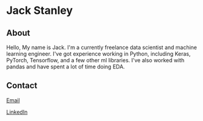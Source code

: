 # Jack Stanley

## About

Hello, My name is Jack. I'm a currently freelance data scientist and machine learning engineer. I've got experience working in Python, including Keras, PyTorch, Tensorflow, and a few other ml libraries. I've also worked with pandas and have spent a lot of time doing EDA. 

## Contact

[Email](sjackstanley@gmail.com)

[LinkedIn](https://www.linkedin.com/in/s-jack-stanley/)

